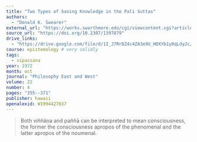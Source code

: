 ```yaml
---
title: "Two Types of Saving Knowledge in the Pali Suttas"
authors:
  - "Donald K. Swearer"
external_url: "https://works.swarthmore.edu/cgi/viewcontent.cgi?article=1119&context=fac-religion"
source_url: "https://doi.org/10.2307/1397879"
drive_links:
  - "https://drive.google.com/file/d/1I_J7RrDZ4c4ZA3e9U_HOXYb1yOqLdyJc/view?usp=drivesdk"
course: epistemology # very solidly
tags:
  - vipassana
year: 1972
month: oct
journal: "Philosophy East and West"
volume: 22
number: 4
pages: "355--371"
publisher: hawaii
openalexid: W1994427037
---
```


> Both viññāṇa and paññā can be interpreted to mean consciousness, the former the consciousness apropos of the phenomenal and the latter apropos of the noumenal.

